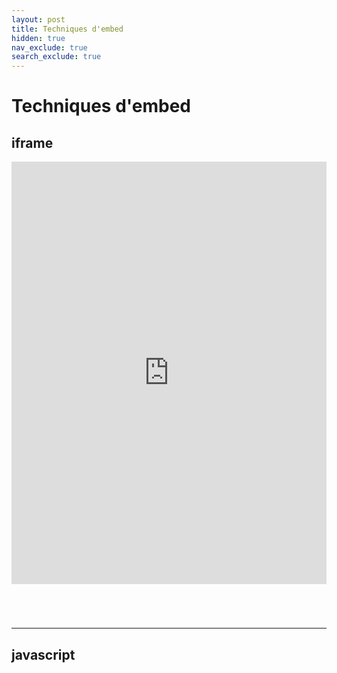 ```yaml
---
layout: post
title: Techniques d'embed
hidden: true
nav_exclude: true
search_exclude: true
---
```


# Techniques d'embed

## iframe

<iframe width="100%" height="676" frameborder="0"
  src="https://observablehq.com/embed/@bert/terrains-with-maplibre?cells=viewof+map"></iframe>

<div style="margin-bottom: 5em"></div>

----

## javascript

<div id="observablehq-chart-ea65d5fc"></div>
<div id="observablehq-viewof-replay-ea65d5fc"></div>
<div id="observablehq-viewof-steps-ea65d5fc"></div>
<div id="observablehq-viewof-ticks-ea65d5fc"></div>
<div id="observablehq-addlabel-ea65d5fc"></div>

<script type="module">
import {Runtime, Inspector} from "https://cdn.jsdelivr.net/npm/@observablehq/runtime@4/dist/runtime.js";
import define from "https://api.observablehq.com/@fil/tricontour-labels.js?v=3";
new Runtime().module(define, name => {
  if (name === "chart") return new Inspector(document.querySelector("#observablehq-chart-ea65d5fc"));
  if (name === "viewof replay") return new Inspector(document.querySelector("#observablehq-viewof-replay-ea65d5fc"));
  if (name === "viewof steps") return new Inspector(document.querySelector("#observablehq-viewof-steps-ea65d5fc"));
  if (name === "viewof ticks") return new Inspector(document.querySelector("#observablehq-viewof-ticks-ea65d5fc"));
  // if (name === "addlabel") return new Inspector(document.querySelector("#observablehq-addlabel-ea65d5fc"));
  return ["data","color","thresholds"].includes(name);
});
</script>
